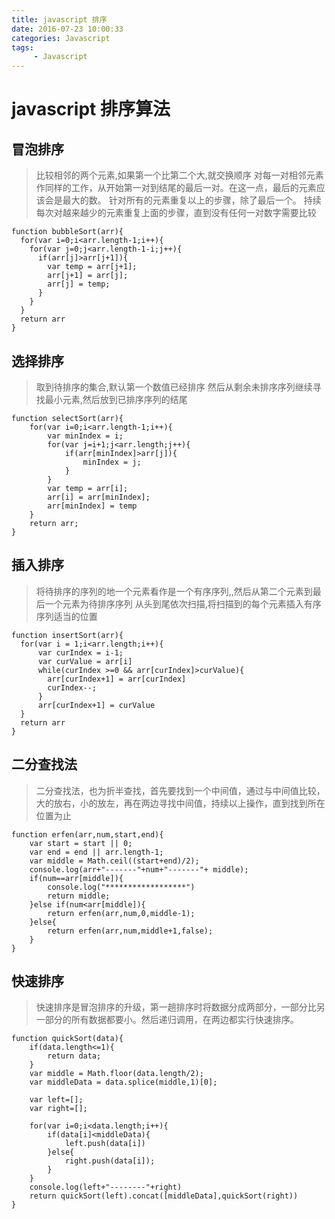 ```yaml
---
title: javascript 排序
date: 2016-07-23 10:00:33
categories: Javascript
tags:
     - Javascript
---
```


# javascript 排序算法

## 冒泡排序

> 比较相邻的两个元素,如果第一个比第二个大,就交换顺序
> 对每一对相邻元素作同样的工作，从开始第一对到结尾的最后一对。在这一点，最后的元素应该会是最大的数。
> 针对所有的元素重复以上的步骤，除了最后一个。
> 持续每次对越来越少的元素重复上面的步骤，直到没有任何一对数字需要比较

```
function bubbleSort(arr){
  for(var i=0;i<arr.length-1;i++){
    for(var j=0;j<arr.length-1-i;j++){
      if(arr[j]>arr[j+1]){
        var temp = arr[j+1];
        arr[j+1] = arr[j];
        arr[j] = temp;
      }
    }
  }
  return arr
}
```

## 选择排序

> 取到待排序的集合,默认第一个数值已经排序
> 然后从剩余未排序序列继续寻找最小元素,然后放到已排序序列的结尾

```
function selectSort(arr){
	for(var i=0;i<arr.length-1;i++){
		var minIndex = i;
		for(var j=i+1;j<arr.length;j++){
			if(arr[minIndex]>arr[j]){
				minIndex = j;
			}
		}
		var temp = arr[i];
		arr[i] = arr[minIndex];
		arr[minIndex] = temp
	}
	return arr;
}
```

##  插入排序

> 将待排序的序列的地一个元素看作是一个有序序列,,然后从第二个元素到最后一个元素为待排序序列
> 从头到尾依次扫描,将扫描到的每个元素插入有序序列适当的位置

```
function insertSort(arr){
  for(var i = 1;i<arr.length;i++){
  	  var curIndex = i-1;
      var curValue = arr[i]
      while(curIndex >=0 && arr[curIndex]>curValue){
        arr[curIndex+1] = arr[curIndex]
        curIndex--;
	  } 
	  arr[curIndex+1] = curValue
  }
  return arr
}
```

## 二分查找法

> 二分查找法，也为折半查找，首先要找到一个中间值，通过与中间值比较，大的放右，小的放左，再在两边寻找中间值，持续以上操作，直到找到所在位置为止

```
function erfen(arr,num,start,end){
	var start = start || 0;
	var end = end || arr.length-1;
	var middle = Math.ceil((start+end)/2);
	console.log(arr+"-------"+num+"-------"+ middle);
	if(num==arr[middle]){
		console.log("******************")
		return middle;
	}else if(num<arr[middle]){
		return erfen(arr,num,0,middle-1);
	}else{
		return erfen(arr,num,middle+1,false);
	}
}
```

## 快速排序

> 快速排序是冒泡排序的升级，第一趟排序时将数据分成两部分，一部分比另一部分的所有数据都要小。然后递归调用，在两边都实行快速排序。

```
function quickSort(data){
	if(data.length<=1){
		return data;
	}	
	var middle = Math.floor(data.length/2);
	var middleData = data.splice(middle,1)[0];
	
	var left=[];
	var right=[];
	
	for(var i=0;i<data.length;i++){
		if(data[i]<middleData){
			left.push(data[i])
		}else{
			right.push(data[i]);
		}
	}
	console.log(left+"--------"+right)
	return quickSort(left).concat([middleData],quickSort(right))	
}
```